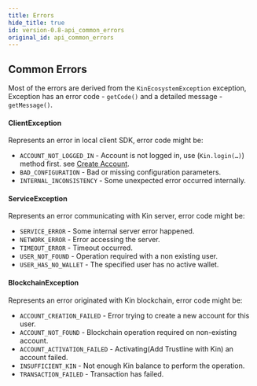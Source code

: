 ```yaml
---
title: Errors
hide_title: true
id: version-0.8-api_common_errors
original_id: api_common_errors
---
```


## Common Errors
Most of the errors are derived from the `KinEcosystemException` exception, Exception has an error code - `getCode()` and a detailed message - `getMessage()`.

#### ClientException
Represents an error in local client SDK, error code might be:
* `ACCOUNT_NOT_LOGGED_IN` - Account is not logged in, use (`Kin.login(…)`) method first. see [Create Account](api_create_account.md).
* `BAD_CONFIGURATION` - Bad or missing configuration parameters.
* `INTERNAL_INCONSISTENCY` - Some unexpected error occurred internally.

#### ServiceException
Represents an error communicating with Kin server, error code might be:
* `SERVICE_ERROR` - Some internal server error happened.
* `NETWORK_ERROR` - Error accessing the server.
* `TIMEOUT_ERROR` - Timeout occurred.
* `USER_NOT_FOUND` - Operation required with a non existing user.
* `USER_HAS_NO_WALLET` - The specified user has no active wallet.

#### BlockchainException
Represents an error originated with Kin blockchain, error code might be:
* `ACCOUNT_CREATION_FAILED` - Error trying to create a new account for this user.
* `ACCOUNT_NOT_FOUND` - Blockchain operation required on non-existing account.
* `ACCOUNT_ACTIVATION_FAILED` - Activating(Add Trustline with Kin) an account failed.
* `INSUFFICIENT_KIN` - Not enough Kin balance to perform the operation.
* `TRANSACTION_FAILED` - Transaction has failed.
